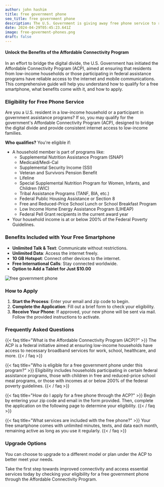 ```yaml
---
author: john hashim
title: free government phone
seo_title: free government phone
description: The U.S. Government is giving away free phone service to residents that participate in government assistance programs or live in a low income household.
date: 2024-04-29T05:45:23.641Z
image: free-goverment-phones.png
draft: false
---
```


#### Unlock the Benefits of the Affordable Connectivity Program
In an effort to bridge the digital divide, the U.S. Government has initiated the Affordable Connectivity Program (ACP), aimed at ensuring that residents from low-income households or those participating in federal assistance programs have reliable access to the internet and mobile communications. This comprehensive guide will help you understand how to qualify for a free smartphone, what benefits come with it, and how to apply.

### **Eligibility for Free Phone Service**
Are you a U.S. resident in a low-income household or a participant in government assistance programs? If so, you may qualify for the government's Affordable Connectivity Program (ACP), designed to bridge the digital divide and provide consistent internet access to low-income families.

**Who qualifies?** You're eligible if:
- A household member is part of programs like:
  - Supplemental Nutrition Assistance Program (SNAP)
  - Medicaid/Medi-Cal
  - Supplemental Security Income (SSI)
  - Veteran and Survivors Pension Benefit
  - Lifeline
  - Special Supplemental Nutrition Program for Women, Infants, and Children (WIC)
  - Tribal Assistance Programs (TANF, BIA, etc.)
  - Federal Public Housing Assistance or Section 8
  - Free and Reduced-Price School Lunch or School Breakfast Program
  - Low Income Home Energy Assistance Program (LIHEAP)
  - Federal Pell Grant recipients in the current award year
- Your household income is at or below 200% of the Federal Poverty Guidelines.

### **Benefits Included with Your Free Smartphone**
- **Unlimited Talk & Text**: Communicate without restrictions.
- **Unlimited Data**: Access the internet freely.
- **10 GB Hotspot**: Connect other devices to the internet.
- **Free International Calls**: Stay connected worldwide.
- **Option to Add a Tablet for Just $10.00**

![free government phone](/free-goverment-phones.png)

### **How to Apply**
1. **Start the Process**: Enter your email and zip code to begin.
2. **Complete the Application**: Fill out a brief form to check your eligibility.
3. **Receive Your Phone**: If approved, your new phone will be sent via mail. Follow the provided instructions to activate.

### **Frequently Asked Questions**

{{< faq title="What is the Affordable Connectivity Program (ACP)?" >}}
 The ACP is a federal initiative aimed at ensuring low-income households have access to necessary broadband services for work, school, healthcare, and more.
{{< / faq >}}


{{< faq title="Who is eligible for a free government phone under this program?" >}}
 Eligibility includes households participating in certain federal assistance programs, those with children in free and reduced-price school meal programs, or those with incomes at or below 200% of the federal poverty guidelines.
{{< / faq >}}


{{< faq title="How do I apply for a free phone through the ACP?" >}}
 Begin by entering your zip code and email in the form provided. Then, complete the application on the following page to determine your eligibility.
{{< / faq >}}

{{< faq title="What services are included with the free phone?" >}}
Your free smartphone comes with unlimited minutes, texts, and data each month, remaining active as long as you use it regularly.
{{< / faq >}}

### **Upgrade Options**
You can choose to upgrade to a different model or plan under the ACP to better meet your needs.

Take the first step towards improved connectivity and access essential services today by checking your eligibility for a free government phone through the Affordable Connectivity Program.